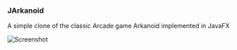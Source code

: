 ### JArkanoid

A simple clone of the classic Arcade game Arkanoid implemented in JavaFX

![Screenshot](https://i.ibb.co/Hpj2DZN/JArkanoid.png)